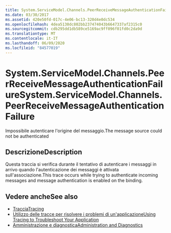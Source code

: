 ```yaml
---
title: System.ServiceModel.Channels.PeerReceiveMessageAuthenticationFailure
ms.date: 03/30/2017
ms.assetid: 420e50fd-017c-4e06-bc13-320d4e0dc534
ms.openlocfilehash: 4dea5130dc802bb237474043b6647337af2315c0
ms.sourcegitcommit: cdb295dd1db589ce5169ac9ff096f01fd0c2da9d
ms.translationtype: MT
ms.contentlocale: it-IT
ms.lasthandoff: 06/09/2020
ms.locfileid: "84577019"
---
```

# <a name="systemservicemodelchannelspeerreceivemessageauthenticationfailure"></a><span data-ttu-id="75528-102">System.ServiceModel.Channels.PeerReceiveMessageAuthenticationFailure</span><span class="sxs-lookup"><span data-stu-id="75528-102">System.ServiceModel.Channels.PeerReceiveMessageAuthenticationFailure</span></span>
<span data-ttu-id="75528-103">Impossibile autenticare l'origine del messaggio.</span><span class="sxs-lookup"><span data-stu-id="75528-103">The message source could not be authenticated</span></span>  
  
## <a name="description"></a><span data-ttu-id="75528-104">Descrizione</span><span class="sxs-lookup"><span data-stu-id="75528-104">Description</span></span>  
 <span data-ttu-id="75528-105">Questa traccia si verifica durante il tentativo di autenticare i messaggi in arrivo quando l'autenticazione dei messaggi è attivata sull'associazione.</span><span class="sxs-lookup"><span data-stu-id="75528-105">This trace occurs while trying to authenticate incoming messages and message authentication is enabled on the binding.</span></span>  
  
## <a name="see-also"></a><span data-ttu-id="75528-106">Vedere anche</span><span class="sxs-lookup"><span data-stu-id="75528-106">See also</span></span>

- [<span data-ttu-id="75528-107">Traccia</span><span class="sxs-lookup"><span data-stu-id="75528-107">Tracing</span></span>](index.md)
- [<span data-ttu-id="75528-108">Utilizzo delle tracce per risolvere i problemi di un'applicazione</span><span class="sxs-lookup"><span data-stu-id="75528-108">Using Tracing to Troubleshoot Your Application</span></span>](using-tracing-to-troubleshoot-your-application.md)
- [<span data-ttu-id="75528-109">Amministrazione e diagnostica</span><span class="sxs-lookup"><span data-stu-id="75528-109">Administration and Diagnostics</span></span>](../index.md)
